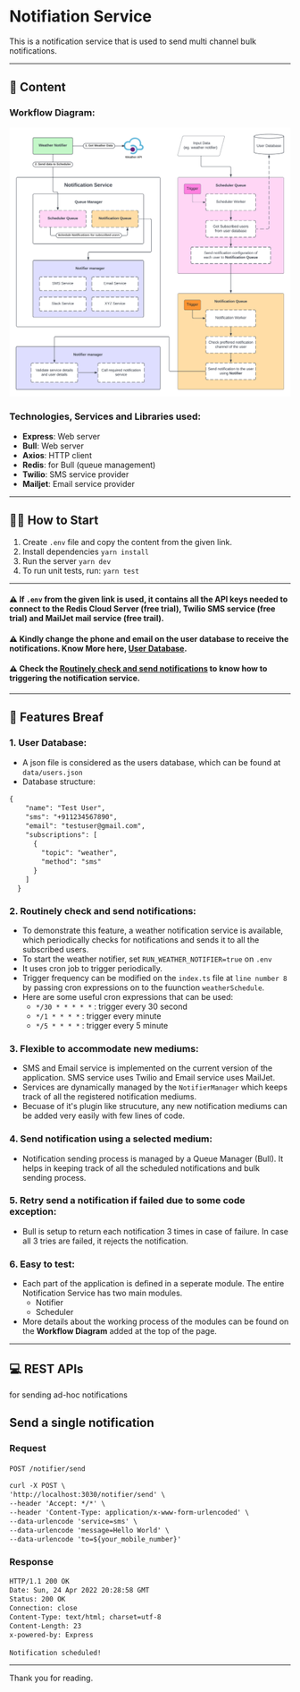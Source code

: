 # Notifiation Service

This is a notification service that is used to send multi channel bulk notifications.

---

## 💬 Content

### Workflow Diagram:
<img src="./docs/notification-service.png" width="600"/>

### Technologies, Services and Libraries used:
<ul>
  <li><b>Express</b>: Web server</li>
  <li><b>Bull</b>: Web server</li>
  <li><b>Axios</b>: HTTP client</li>
  <li><b>Redis</b>: for Bull (queue management)</li>
  <li><b>Twilio</b>: SMS service provider</li>
  <li><b>Mailjet</b>: Email service provider</li>
</ul>

---

## 🏃‍♂️ How to Start

1. Create `.env` file and copy the content from the given link.
2. Install dependencies `yarn install`
3. Run the server `yarn dev`
4. To run unit tests, run: `yarn test`

---

#### ⚠️ If `.env` from the given link is used, it contains all the API keys needed to connect to the Redis Cloud Server (free trial), Twilio SMS service (free trial) and MailJet mail service (free trail). 
#### ⚠️ Kindly change the phone and email on the user database to receive the notifications. Know More here, [User Database](https://github.com/BRoy98/StackNotifier#1-user-database).
#### ⚠️ Check the [Routinely check and send notifications](https://github.com/BRoy98/StackNotifier#2-routinely-check-and-send-notifications) to know how to triggering the notification service.
        
---
    
## 📙 Features Breaf

### 1. User Database:
- A json file is considered as the users database, which can be found at `data/users.json`
- Database structure:
```
{
    "name": "Test User",
    "sms": "+911234567890",
    "email": "testuser@gmail.com",
    "subscriptions": [
      {
        "topic": "weather",
        "method": "sms"
      }
    ]
  }
```
    
### 2. Routinely check and send notifications:

- To demonstrate this feature, a weather notification service is available, which periodically checks for notifications and sends it to all the subscribed users.
- To start the weather notifier, set `RUN_WEATHER_NOTIFIER=true` on `.env`
- It uses cron job to trigger periodically.
- Trigger frequency can be modified on the `index.ts` file at `line number 8` by passing cron expressions on to the fuunction `weatherSchedule`.
- Here are some useful cron expressions that can be used:
  - `*/30 * * * * *` : trigger every 30 second
  - `*/1 * * * *` : trigger every minute
  - `*/5 * * * *` : trigger every 5 minute
    
### 3. Flexible to accommodate new mediums:

- SMS and Email service is implemented on the current version of the application. SMS service uses Twilio and Email service uses MailJet.
- Services are dynamically managed by the `NotifierManager` which keeps track of all the registered notification mediums.
- Becuase of it's plugin like strucuture, any new notification mediums can be added very easily with few lines of code.

### 4. Send notification using a selected medium:

- Notification sending process is managed by a Queue Manager (Bull). It helps in keeping track of all the scheduled notifications and bulk sending process.

### 5. Retry send a notification if failed due to some code exception:

- Bull is setup to return each notification 3 times in case of failure. In case all 3 tries are failed, it rejects the notification.

### 6. Easy to test:

- Each part of the application is defined in a seperate module. The entire Notification Service has two main modules.
  - Notifier
  - Scheduler
- More details about the working process of the modules can be found on the **Workflow Diagram** added at the top of the page.

---

## 💻 REST APIs
for sending ad-hoc notifications

## Send a single notification

### Request
`POST /notifier/send`

    curl -X POST \
    'http://localhost:3030/notifier/send' \
    --header 'Accept: */*' \
    --header 'Content-Type: application/x-www-form-urlencoded' \
    --data-urlencode 'service=sms' \
    --data-urlencode 'message=Hello World' \
    --data-urlencode 'to=${your_mobile_number}'
    
### Response
    

    HTTP/1.1 200 OK
    Date: Sun, 24 Apr 2022 20:28:58 GMT
    Status: 200 OK
    Connection: close
    Content-Type: text/html; charset=utf-8
    Content-Length: 23
    x-powered-by: Express

    Notification scheduled!
---

Thank you for reading.
